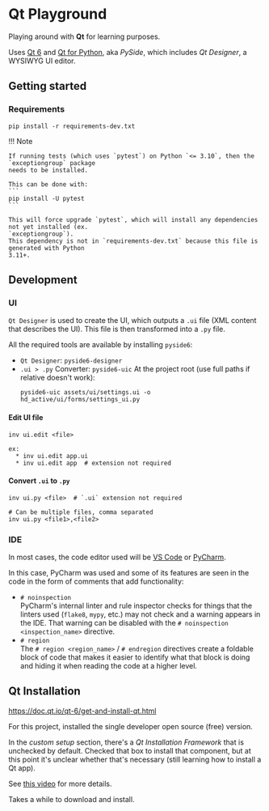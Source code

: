 # Qt Playground
Playing around with **Qt** for learning purposes.

Uses [Qt 6](https://www.qt.io) and [Qt for Python](https://wiki.qt.io/Qt_for_Python), aka _PySide_,
which includes _Qt Designer_, a WYSIWYG UI editor.

## Getting started
### Requirements
```
pip install -r requirements-dev.txt
```

!!! Note

    If running tests (which uses `pytest`) on Python `<= 3.10`, then the `exceptiongroup` package
    needs to be installed.

    This can be done with:
    ```
    pip install -U pytest
    ```

    This will force upgrade `pytest`, which will install any dependencies not yet installed (ex.
    `exceptiongroup`).  
    This dependency is not in `requirements-dev.txt` because this file is generated with Python
    3.11+.

## Development
### UI
`Qt Designer` is used to create the UI, which outputs a `.ui` file (XML content that describes the
UI). This file is then transformed into a `.py` file.

All the required tools are available by installing `pyside6`:

* `Qt Designer`: `pyside6-designer`
* `.ui > .py` Converter: `pyside6-uic`
  At the project root (use full paths if relative doesn't work):
  ```
  pyside6-uic assets/ui/settings.ui -o hd_active/ui/forms/settings_ui.py
  ```

#### Edit UI file
```
inv ui.edit <file>

ex:
  * inv ui.edit app.ui
  * inv ui.edit app  # extension not required
```

#### Convert `.ui` to `.py`
```
inv ui.py <file>  # `.ui` extension not required

# Can be multiple files, comma separated
inv ui.py <file1>,<file2>
```

### IDE
In most cases, the code editor used will be [VS Code](https://code.visualstudio.com/) or
[PyCharm](https://www.jetbrains.com/pycharm/).

In this case, PyCharm was used and some of its features are seen in the code in the form of
comments that add functionality:

* `# noinspection`  
  PyCharm's internal linter and rule inspector checks for things that the linters used (`flake8`,
  `mypy`, etc.) may not check and a warning appears in the IDE. That warning can be disabled with
  the `# noinspection <inspection_name>` directive.
* `# region`  
  The `# region <region_name>` / `# endregion` directives create a foldable block of code that makes
  it easier to identify what that block is doing and hiding it when reading the code at a higher
  level.

## Qt Installation
https://doc.qt.io/qt-6/get-and-install-qt.html

For this project, installed the single developer open source (free) version.

In the _custom setup_ section, there's a _Qt Installation Framework_ that is unchecked by default.
Checked that box  to install that component, but at this point it's unclear whether that's
necessary (still learning how to install a Qt app).

See [this video](https://www.youtube.com/watch?v=1pKMcwJZay4) for more details.

Takes a while to download and install.

